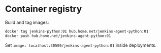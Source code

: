 # Container registry
Build and tag images:
```sh
docker tag jenkins-python:01 hub.home.net/jenkins-agent-python:01
docker push hub.home.net/jenkins-agent-python:01
```

Set `image: localhost:30500/jenkins-agent-python:01` inside deployments.
